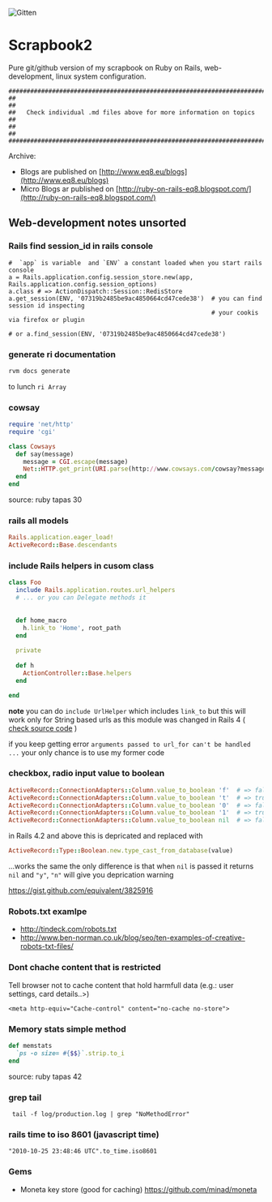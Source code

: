 ![Gitten](http://gittens.r15.railsrumble.com//badge/koudelka/visualixir)

Scrapbook2
==============

Pure git/github version of my scrapbook on Ruby on Rails, web-development, linux system configuration.


    ##########################################################################
    ##                                                                      ##
    ##   Check individual .md files above for more information on topics    ##
    ##                                                                      ##
    ##########################################################################
    
Archive: 
* Blogs are published on [http://www.eq8.eu/blogs](http://www.eq8.eu/blogs)
* Micro Blogs ar published on [http://ruby-on-rails-eq8.blogspot.com/](http://ruby-on-rails-eq8.blogspot.com/)


## Web-development notes unsorted


### Rails find session_id in rails console

```
#  `app` is variable  and `ENV` a constant loaded when you start rails console
a = Rails.application.config.session_store.new(app, Rails.application.config.session_options)
a.class # => ActionDispatch::Session::RedisStore
a.get_session(ENV, '07319b2485be9ac4850664cd47cede38')  # you can find session id inspecting
                                                        # your cookis via firefox or plugin

# or a.find_session(ENV, '07319b2485be9ac4850664cd47cede38')
```

### generate ri documentation


```bash
rvm docs generate
```

to lunch `ri Array`

### cowsay

```ruby
require 'net/http'
require 'cgi'

class Cowsays
  def say(message)
    message = CGI.escape(message)
    Net::HTTP.get_print(URI.parse(http://www.cowsays.com/cowsay?message=#{message}))
  end
end
```

source: ruby tapas 30

### rails all models

```ruby
Rails.application.eager_load!
ActiveRecord::Base.descendants
```


### include Rails helpers in cusom class

```ruby
class Foo
  include Rails.application.routes.url_helpers
  # ... or you can Delegate methods it
  
  
  def home_macro
    h.link_to 'Home', root_path
  end
  
  private
  
  def h
    ActionController::Base.helpers
  end

end

```


**note** you can do  `include UrlHelper` which includes `link_to` but this will work only for String based urls as this module was changed in Rails 4 ( [check source code](https://github.com/rails/rails/blob/3d9bd2ac9482eabf4ee0ed286952ccd19207e851/actionview/lib/action_view/helpers/url_helper.rb) ) 

if you keep getting error `arguments passed to url_for can't be handled ...` your only chance is to use my former code

### checkbox, radio input value to boolean

```ruby
ActiveRecord::ConnectionAdapters::Column.value_to_boolean 'f'  # => false
ActiveRecord::ConnectionAdapters::Column.value_to_boolean 't'  # => true
ActiveRecord::ConnectionAdapters::Column.value_to_boolean '0'  # => false
ActiveRecord::ConnectionAdapters::Column.value_to_boolean '1'  # => true
ActiveRecord::ConnectionAdapters::Column.value_to_boolean nil  # => false
```

in Rails 4.2 and above this is depricated and replaced with

```ruby
ActiveRecord::Type::Boolean.new.type_cast_from_database(value)
```

...works the same the only difference is that when `nil` is passed it
returns `nil` and `"y"`, `"n"` will give you deprication warning 

https://gist.github.com/equivalent/3825916

### Robots.txt examlpe

* http://tindeck.com/robots.txt
* http://www.ben-norman.co.uk/blog/seo/ten-examples-of-creative-robots-txt-files/


### Dont chache content that is restricted 

Tell browser not to cache content that hold harmfull data (e.g.: user settings, card details..>)

    <meta http-equiv="Cache-control" content="no-cache no-store">

### Memory stats simple method

```ruby
def memstats
  `ps -o size= #{$$}`.strip.to_i
end
```

source: ruby tapas 42


### grep tail 

```
 tail -f log/production.log | grep "NoMethodError"
```

### rails time to iso 8601 (javascript time)

```
"2010-10-25 23:48:46 UTC".to_time.iso8601
```

### Gems

* Moneta key store (good for caching) https://github.com/minad/moneta
